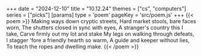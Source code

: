 +++
date = "2024-12-10"
title = "10.12.24"
themes = ["cs", "computers"]
series = ["picks"]
[params]
  type = 'poem'
  pageKey = 'src/poem.js'
+++
{{< poem >}}
Making ways down cryptic streets,
Hard market stools, bare faces worn,
The shutters closed in sync with eyes,
A stranger's country this I take,
Carve firmly out my lot and stake
My legs on walking through defeats,
I stagger 'fore a friendly hearth so warm,
A guide and keeper without lies,
To teach the ropes and dwelling make.
{{< /poem >}}